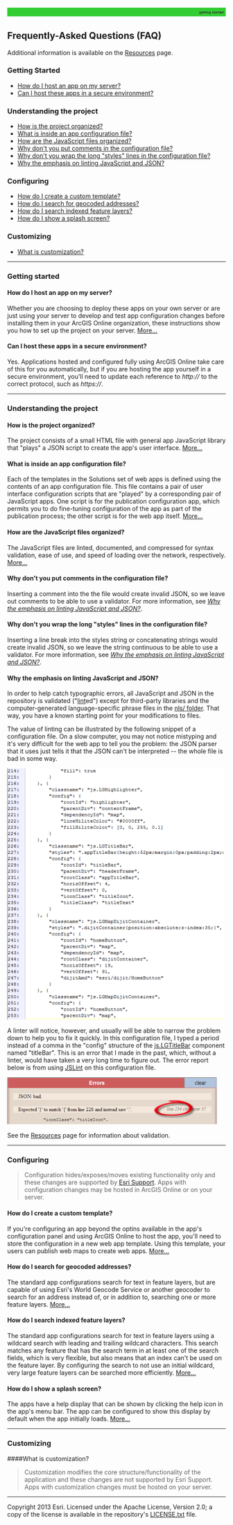 [host an app on my server]: markdown/HowToHostAppOnYourServer.md
[how the project is organized]: HowProjectIsOrganized.md
[app configuration file]: markdown/UnderstandingConfigurationFile.md
[JavaScript files organized]: markdown/HowJavaScriptFilesAreOrganized.md
[create a custom template]: markdown/HowToCreateCustomTemplate.md
[search for geocoded addresses]: markdown/HowToSearchForGeocodedAddresses.md
[search indexed feature layers]: markdown/HowToSearchIndexedFeatureLayers.md
[show a splash screen]: markdown/HowToShowSplashScreen.md
[sample of invalid JSON]: markdown/images/invalidJSON.png "sample of invalid JSON"
[sample of JSLint check of invalid JSON]: markdown/images/invalidJSONLinted.png "sample of JSLint check of invalid JSON"
[lint]: http://en.wikipedia.org/wiki/Lint_(software)
[JSLint]: http://www.jslint.com/
[js.LGTitleBar]: http://localgovtemplates2.esri.com/support/local-government-online-apps/doc/js2_doc/js.LGTitleBar.html

[nls/ folder]: ../nls/
[Resources]: markdown/Resources.md
[Esri Support]: http://support.esri.com/
[LICENSE.txt]: ../LICENSE.txt

![](markdown/images/gettingStarted.png)

## Frequently-Asked Questions (FAQ)

Additional information is available on the [Resources][] page.

### Getting Started
- [How do I host an app on my server?](#hostserver)
- [Can I host these apps in a secure environment?](#secure)

### Understanding the project
- [How is the project organized?](#projorg)
- [What is inside an app configuration file?](#appconfig)
- [How are the JavaScript files organized?](#jsorg)
- [Why don't you put comments in the configuration file?](#comments)
- [Why don't you wrap the long "styles" lines in the configuration file?](#longstyles)
- [Why the emphasis on linting JavaScript and JSON?](#linting)
### Configuring
- [How do I create a custom template?](#createcustom)
- [How do I search for geocoded addresses?](#geocoded)
- [How do I search indexed feature layers?](#searchindexed)
- [How do I show a splash screen?](#splashscreen)

### Customizing
- [What is customization?](#custom)

----------
### Getting started

#### How do I host an app on my server?<a name="hostserver"></a>
Whether you are choosing to deploy these apps on your own server or are just using your server to develop and test app configuration changes before installing them in your ArcGIS Online organization, these instructions show you how to set up the project on your server. [More...][host an app on my server]

#### Can I host these apps in a secure environment?<a name="secure"></a>
Yes. Applications hosted and configured fully using ArcGIS Online take care of this for you automatically, but if you are hosting the app yourself in a secure environment, you'll need to update each reference to *http://* to the correct protocol, such as *https://*.


----------
### Understanding the project

#### How is the project organized?<a name="projectorg"></a>
The project consists of a small HTML file with general app JavaScript library that "plays" a JSON script to create the app's user interface. [More...][how the project is organized]

#### What is inside an app configuration file?<a name="insideconfig"></a>
Each of the templates in the Solutions set of web apps is defined using the contents of an app configuration file. This file contains a pair of user interface configuration scripts that are "played" by a corresponding pair of JavaScript apps. One script is for the publication configuration app, which permits you to do fine-tuning configuration of the app as part of the publication process; the other script is for the web app itself. [More...][app configuration file]

#### How are the JavaScript files organized?<a name="jsorg"></a>
The JavaScript files are linted, documented, and compressed for syntax validation, ease of use, and speed of loading over the network, respectively. [More...][JavaScript files organized]

#### Why don't you put comments in the configuration file?<a name="comments"></a>

Inserting a comment into the the file would create invalid JSON, so we leave out comments to be able to use a validator. For more information, see [*Why the emphasis on linting JavaScript and JSON?*](linting).

#### Why don't you wrap the long "styles" lines in the configuration file?<a name="longstyles"></a>

Inserting a line break into the styles string or concatenating strings would create invalid JSON, so we leave the string continuous to be able to use a validator. For more information, see [*Why the emphasis on linting JavaScript and JSON?*](linting).

#### Why the emphasis on linting JavaScript and JSON?<a name="linting"></a>

In order to help catch typographic errors, all JavaScript and JSON in the repository is validated ("[lint][]ed") except for third-party libraries and the computer-generated language-specific phrase files in the [nls/ folder][]. That way, you have a known starting point for your modifications to files.

The value of linting can be illustrated by the following snippet of a configuration file. On a slow computer, you may not notice mistyping and it's very difficult for the web app to tell you the problem: the JSON parser that it uses just tells it that the JSON can't be interpreted -- the whole file is bad in some way.

![sample of invalid JSON][]

A linter will notice, however, and usually will be able to narrow the problem down to help you to fix it quickly. In this configuration file, I typed a period instead of a comma in the "config" structure of the [js.LGTitleBar][] component named "titleBar". This is an error that I made in the past, which, without a linter, would have taken a very long time to figure out. The error report below is from using [JSLint][] on this configuration file.

![sample of JSLint check of invalid JSON][]

See the [Resources][] page for information about validation.


----------
### Configuring

> Configuration hides/exposes/moves existing functionality only and these changes are supported by [Esri Support][].
> Apps with configuration changes may be hosted in ArcGIS Online or on your server.

#### How do I create a custom template?<a name="createcustom"></a>
If you're configuring an app beyond the optins available in the app's configuration panel and using ArcGIS Online to host the app, you'll need to store the configuration in a new web app template. Using this template, your users can publish web  maps to create web apps. [More...][create a custom template]

#### How do I search for geocoded addresses?<a name="geocode"></a>
The standard app configurations search for text in feature layers, but are capable of using Esri's World Geocode Service or another geocoder to search for an address instead of, or in addition to, searching one or more feature layers. [More...][search for geocoded addresses]

#### How do I search indexed feature layers?<a name="serchindexed"></a>
The standard app configurations search for text in feature layers using a wildcard search with leading and trailing wildcard characters. This search matches any feature that has the search term in at least one of the search fields, which is very flexible, but also means that an index can't be used on the feature layer. By configuring the search to not use an initial wildcard, very large feature layers can be searched more efficiently. [More...][search indexed feature layers]

#### How do I show a splash screen?<a name="splashscreen"></a>
The apps have a help display that can be shown by clicking the help icon in the app's menu bar. The app can be configured to show this display by default when the app initially loads. [More...][show a splash screen]


----------
### Customizing

####What is customization?<a name="custom"></a>
> Customization modifies the core structure/functionality of the application and these changes are not supported by Esri Support.
> Apps with customization changes must be hosted on your server.


----------
Copyright 2013 Esri. Licensed under the Apache License, Version 2.0; a copy of the license is available in the repository's [LICENSE.txt][] file.
